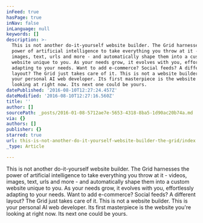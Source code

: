 ```yaml
---
inFeed: true
hasPage: true
inNav: false
inLanguage: null
keywords: []
description: >-
  This is not another do-it-yourself website builder. The Grid harnesses the
  power of artificial intelligence to take everything you throw at it - videos,
  images, text, urls and more - and automatically shape them into a custom
  website unique to you. As your needs grow, it evolves with you, effortlessly
  adapting to your needs. Want to add e-commerce? Social feeds? A different
  layout? The Grid just takes care of it. This is not a website builder. This is
  your personal AI web developer. Its first masterpiece is the website you're
  looking at right now. Its next one could be yours.
datePublished: '2016-08-10T12:27:24.457Z'
dateModified: '2016-08-10T12:27:16.560Z'
title: ''
author: []
sourcePath: _posts/2016-01-08-5712ae7e-5653-4318-8ba5-1d90ac20b74a.md
via: {}
authors: []
publisher: {}
starred: true
url: this-is-not-another-do-it-yourself-website-builder-the-grid/index.html
_type: Article

---
```

This is not another do-it-yourself website builder. The Grid harnesses the power of artificial intelligence to take everything you throw at it - videos, images, text, urls and more - and automatically shape them into a custom website unique to you. As your needs grow, it evolves with you, effortlessly adapting to your needs. Want to add e-commerce? Social feeds? A different layout? The Grid just takes care of it. This is not a website builder. This is your personal AI web developer. Its first masterpiece is the website you're looking at right now. Its next one could be yours.